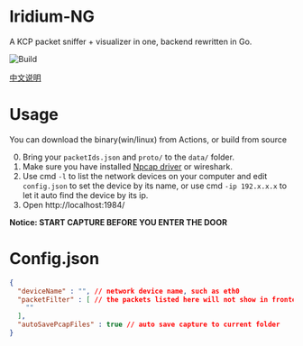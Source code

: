 # Iridium-NG

A KCP packet sniffer + visualizer in one, backend rewritten in Go.

![Build](https://github.com/Akka0/Iridium-NG/actions/workflows/build.yml/badge.svg)

[中文说明](/README-zh.md)

# Usage

You can download the binary(win/linux) from Actions, or build from source

0. Bring your `packetIds.json` and `proto/` to the `data/` folder.
1. Make sure you have installed [Npcap driver](https://npcap.com/#download) or wireshark.
2. Use cmd `-l` to list the network devices on your computer and edit `config.json` to set the device by its name, or use cmd `-ip 192.x.x.x` to let it auto find the device by its ip.
3. Open http://localhost:1984/

**Notice: START CAPTURE BEFORE YOU ENTER THE DOOR**

# Config.json

```json
{
  "deviceName" : "", // network device name, such as eth0
  "packetFilter" : [ // the packets listed here will not show in frontend
    ""
  ],
  "autoSavePcapFiles" : true // auto save capture to current folder
}
```

